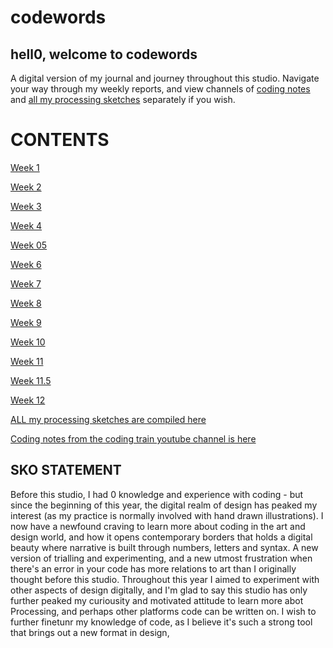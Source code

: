 # codewords

## hell0, welcome to codewords 
A digital version of my journal and journey throughout this studio. Navigate your way through my weekly reports, and view channels of [coding notes](https://github.com/renpapers/codeword/tree/master/Coding%20Notes) and [all my processing sketches](https://github.com/renpapers/codeword/tree/master/Processing%20Sketches) separately if you wish. 

# CONTENTS

[Week 1](https://github.com/renpapers/codeword/tree/master/Week%2001)

[Week 2](http://github.com/renpapers/codeword/tree/master/Week%2002)

[Week 3](https://github.com/renpapers/codeword/tree/master/Week%2003)

[Week 4](https://github.com/renpapers/codeword/tree/master/Week%2004)

[Week 05](https://github.com/renpapers/codeword/tree/master/Week%2005)

[Week 6](https://github.com/renpapers/codeword/tree/master/Week%2006)

[Week 7](https://github.com/renpapers/codeword/tree/master/Week%2007)

[Week 8](https://github.com/renpapers/codeword/tree/master/Week%2008)

[Week 9](https://github.com/renpapers/codeword/tree/master/Week%2009)

[Week 10](https://github.com/renpapers/codeword/tree/master/Week%2010)

[Week 11](https://github.com/renpapers/codeword/tree/master/Week%2011)

[Week 11.5](https://github.com/renpapers/codeword/tree/master/Week%2011.5)

[Week 12](https://github.com/renpapers/codeword/tree/master/Week%2012)

[ALL my processing sketches are compiled here](https://github.com/renpapers/codeword/tree/master/Processing%20Sketches)

[Coding notes from the coding train youtube channel is here](https://github.com/renpapers/codeword/tree/master/Coding%20Notes)

## SKO STATEMENT

Before this studio, I had 0 knowledge and experience with coding - but since the beginning of this year, the digital realm of design has peaked my interest (as my practice is normally involved with hand drawn illustrations). I now have a newfound craving to learn more about coding in the art and design world, and how it opens contemporary borders that holds a digital beauty where narrative is built through numbers, letters and syntax. A new version of trialling  and experimenting, and a new utmost frustration when there's an error in your code has more relations to art than I originally thought before this studio. Throughout this year I aimed to experiment with other aspects of design digitally, and I'm glad to say this studio has only further peaked my curiousity and motivated attitude to learn more abot Processing, and perhaps other platforms code can be written on. I wish to further finetunr my knowledge of code, as I believe it's such a strong tool that brings out a new format in design, 





